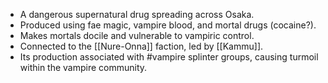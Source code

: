 - A dangerous supernatural drug spreading across Osaka.
- Produced using fae magic, vampire blood, and mortal drugs (cocaine?).
- Makes mortals docile and vulnerable to vampiric control.
- Connected to the [[Nure-Onna]] faction, led by [[Kammu]].
- Its production associated with #vampire splinter groups, causing turmoil within the vampire community.